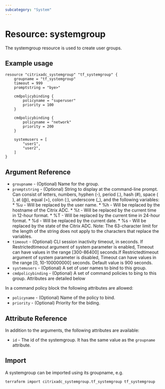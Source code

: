```yaml
---
subcategory: "System"
---
```


# Resource: systemgroup

The systemgroup resource is used to create user groups.


## Example usage

```hcl
resource "citrixadc_systemgroup" "tf_systemgroup" {
    groupname = "tf_systemgroup"
    timeout = 999
    promptstring = "bye>"

    cmdpolicybinding { 
        policyname = "superuser"
        priority = 100
    }

    cmdpolicybinding { 
        policyname = "network"
        priority = 200
    }

    systemusers = [
        "user1",
		"user2",
    ]
}
```


## Argument Reference

* `groupname` - (Optional) Name for the group. 
* `promptstring` - (Optional) String to display at the command-line prompt. Can consist of letters, numbers, hyphen (-), period (.), hash (#), space ( ), at (@), equal (=), colon (:), underscore (\_), and the following variables: * %u - Will be replaced by the user name. * %h - Will be replaced by the hostname of the Citrix ADC. * %t - Will be replaced by the current time in 12-hour format. * %T - Will be replaced by the current time in 24-hour format. * %d - Will be replaced by the current date. * %s - Will be replaced by the state of the Citrix ADC. Note: The 63-character limit for the length of the string does not apply to the characters that replace the variables.
* `timeout` - (Optional) CLI session inactivity timeout, in seconds. If Restrictedtimeout argument of system parameter is enabled, Timeout can have values in the range [300-86400] seconds.If Restrictedtimeout argument of system parameter is disabled, Timeout can have values in the range [0, 10-100000000] seconds. Default value is 900 seconds.
* `systemusers` - (Optional) A set of user names to bind to this group.
* `cmdpolicybinding` - (Optional) A set of command policies to bing to this group. Attributes are detailed below

In a command policy block the following attributes are allowed:

* `policyname` - (Optional) Name of the policy to bind.
* `priority` - (Optional) Priority for the biding.


## Attribute Reference

In addition to the arguments, the following attributes are available:

* `id` - The id of the systemgroup. It has the same value as the `groupname` attribute.


## Import

A systemgroup can be imported using its groupname, e.g.

```shell
terraform import citrixadc_systemgroup.tf_systemgroup tf_systemgroup
```
